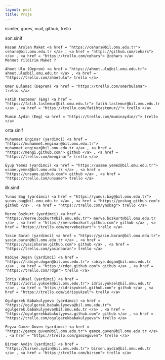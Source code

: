 ```yaml
---
layout: post
title: Proje
---
```

isimler, gorev, mail, github, trello
>
son.sinif
>
    Hasan Arslan Maket <a href = "https://cehars@bil.omu.edu.tr"> cehars@bil.omu.edu.tr </a> , <a href = "https://github.com/cehars">  </a> , <a href = "https://trello.com/cehars"> @cehars </a>
    Mehmet Yildirim Maket ?

    Ahmet Ulu (Deprem) <a href = "https://ahmet.ulu@bil.omu.edu.tr"> ahmet.ulu@bil.omu.edu.tr </a> , <a href = "https://trello.com/ahmetulu"> trello </a>

    Omer Bulamac (Deprem) <a href = "https://trello.com/omerbulama"> trello </a>

    Fatih Tastemur (Emg) <a href = "https://fatih.tastemur@bil.omu.edu.tr"> fatih.tastemur@bil.omu.edu.tr </a> , <a href = "https://trello.com/fatihtastemur//"> trello </a>

    Mumin Aydin (Emg) <a href = "https://trello.com/muminaydin//"> trello </a>
orta.sinif
>
    Muhammet Enginar (yardimci) <a href = "https://muhammet.enginar@bil.omu.edu.tr"> muhammet.enginar@bil.omu.edu.tr </a> , <a href = "https://mengi.github.com"> github </a> , <a href = "https://trello.com/menginar"> trello </a>
    
    Eyup Yemez (yardimci) <a href = "https://usame.yemez@bil.omu.edu.tr"> usame.yemez@bil.omu.edu.tr </a> , <a href = "https://unsame.github.com"> github </a> , <a href = "https://trello.com/unsame"> trello </a>
ilk.sinif
>
    Yunus Bag (yardimci) <a href = "https://yunus.bag@bil.omu.edu.tr"> yunus.bag@bil.omu.edu.tr </a> , <a href = "https://ynsbag.github.com"> github </a> , <a href = "https://trello.com/ynsbag"> trello </a>

    Merve Bozkurt (yardimci) <a href = "https://merve.bozkurt@bil.omu.edu.tr"> merve.bozkurt@bil.omu.edu.tr </a> , <a href = "https://mervebozkurt.github.com"> github </a> , <a href = "https://trello.com/mervebozkurt"> trello </a>

    Yasin Baran (yardimci) <a href = "https://yasin.baran@bil.omu.edu.tr"> yasin.baran@bil.omu.edu.tr </a> , <a href = "https://yasinbaran.github.com"> github </a> , <a href = "https://trello.com/yasinbaran"> trello </a>

    Rabiye Dogan (yardimci) <a href = "https://rabiye.dogan@bil.omu.edu.tr"> rabiye.dogan@bil.omu.edu.tr </a> , <a href = "https://rdgn.github.com"> github </a> , <a href = "https://trello.com/rdgn"> trello </a>

    Idris Yuksel (yardimci) <a href = "https://idris.yuksel@bil.omu.edu.tr"> idris.yuksel@bil.omu.edu.tr </a> , <a href = "https://idrisyuksel.github.com"> github </a> , <a href = "https://trello.com/idrisyuksel"> trello </a>

    Ogulgerek Babakulyyeva (yardimci) <a href = "https://ogulgerek.babakulyyeva@bil.omu.edu.tr"> ogulgerek.babakulyyeva@bil.omu.edu.tr </a> , <a href = "https://ogulgerekbabakulyyeva.github.com"> github </a> , <a href = "https://trello.com/ogulgerekbabakulyyeva"> trello </a>

    Feyza Gamze Guven (yardimci) <a href = "https://gamze.guven@bil.omu.edu.tr"> gamze.guven@bil.omu.edu.tr </a> , <a href = "https://trello.com/gamzeguven"> trello </a>

    Birsen Aydin (yardimci) <a href = "https://birsen.aydin@bil.omu.edu.tr"> birsen.aydin@bil.omu.edu.tr </a> , <a href = "https://trello.com/birsen"> trello </a>
